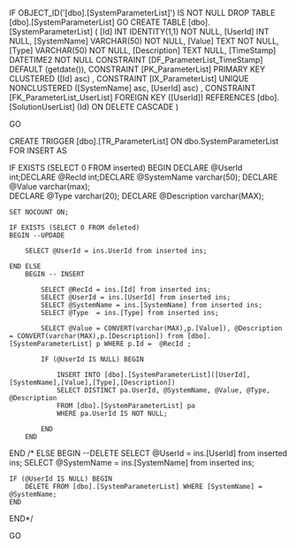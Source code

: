 ﻿
 IF OBJECT_ID('[dbo].[SystemParameterList]') IS NOT NULL 
 DROP TABLE [dbo].[SystemParameterList] 
 GO
 CREATE TABLE [dbo].[SystemParameterList] ( 
 [Id]           INT              IDENTITY(1,1)          NOT NULL,
 [UserId]       INT                                         NULL,
 [SystemName]   VARCHAR(50)                             NOT NULL,
 [Value]        TEXT                                    NOT NULL,
 [Type]         VARCHAR(50)                             NOT NULL,
 [Description]  TEXT                                        NULL,
 [TimeStamp]    DATETIME2                               NOT NULL  CONSTRAINT [DF_ParameterList_TimeStamp] DEFAULT (getdate()),
 CONSTRAINT   [PK_ParameterList]  PRIMARY KEY CLUSTERED    ([Id] asc) ,
 CONSTRAINT   [IX_ParameterList]  UNIQUE      NONCLUSTERED ([SystemName] asc, [UserId] asc) ,
 CONSTRAINT [FK_ParameterList_UserList] FOREIGN KEY ([UserId]) REFERENCES [dbo].[SolutionUserList] (Id)  ON DELETE CASCADE )
 
 
 GO
 
 CREATE   TRIGGER [dbo].[TR_ParameterList] ON dbo.SystemParameterList
FOR INSERT
AS
 
IF EXISTS (SELECT 0 FROM inserted)
BEGIN
	DECLARE @UserId int;DECLARE @RecId int;DECLARE @SystemName varchar(50);	DECLARE @Value varchar(max);	
	DECLARE @Type varchar(20); DECLARE @Description varchar(MAX);

	SET NOCOUNT ON;

    IF EXISTS (SELECT 0 FROM deleted)
    BEGIN --UPDADE
		
		SELECT @UserId = ins.UserId from inserted ins;
		
	END ELSE
		BEGIN -- INSERT

			SELECT @RecId = ins.[Id] from inserted ins;
			SELECT @UserId = ins.[UserId] from inserted ins;
			SELECT @SystemName = ins.[SystemName] from inserted ins;
			SELECT @Type  = ins.[Type] from inserted ins;

			SELECT @Value = CONVERT(varchar(MAX),p.[Value]), @Description = CONVERT(varchar(MAX),p.[Description]) from [dbo].[SystemParameterList] p WHERE p.Id =  @RecId ;
			
			IF (@UserId IS NULL) BEGIN
			
				INSERT INTO [dbo].[SystemParameterList]([UserId],[SystemName],[Value],[Type],[Description])
				SELECT DISTINCT pa.UserId, @SystemName, @Value, @Type, @Description
				FROM [dbo].[SystemParameterList] pa
				WHERE pa.UserId IS NOT NULL;
				
			END
		END
END /* ELSE 
BEGIN --DELETE
	SELECT @UserId = ins.[UserId] from inserted ins;
	SELECT @SystemName = ins.[SystemName] from inserted ins;
	
	IF (@UserId IS NULL) BEGIN
		DELETE FROM [dbo].[SystemParameterList] WHERE [SystemName] = @SystemName;
	END
END*/

 GO